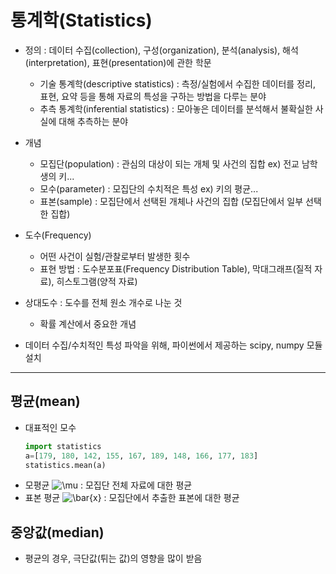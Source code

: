 # 통계학(Statistics)
+ 정의 : 데이터 수집(collection), 구성(organization), 분석(analysis), 해석(interpretation), 표현(presentation)에 관한 학문
   + 기술 통계학(descriptive statistics) : 측정/실험에서 수집한 데이터를 정리, 표현, 요약 등을 통해 자료의 특성을 구하는 방법을 다루는 분야
   + 추측 통계학(inferential statistics) : 모아놓은 데이터를 분석해서 불확실한 사실에 대해 추측하는 분야

+ 개념
   + 모집단(population) : 관심의 대상이 되는 개체 및 사건의 집합 ex) 전교 남학생의 키...
   + 모수(parameter) : 모집단의 수치적은 특성 ex) 키의 평균...
   + 표본(sample) : 모집단에서 선택된 개체나 사건의 집합 (모집단에서 일부 선택한 집합)
   
+ 도수(Frequency)
   + 어떤 사건이 실험/관찰로부터 발생한 횟수
   + 표현 방법 : 도수분포표(Frequency Distribution Table), 막대그래프(질적 자료), 히스토그램(양적 자료)
   
+ 상대도수 : 도수를 전체 원소 개수로 나눈 것
   + 확률 계산에서 중요한 개념
   
+ 데이터 수집/수치적인 특성 파악을 위해, 파이썬에서 제공하는 scipy, numpy 모듈 설치

- - - - - - - - - - - - - 
## 평균(mean)
+ 대표적인 모수
   ```python
   import statistics
   a=[179, 180, 142, 155, 167, 189, 148, 166, 177, 183]
   statistics.mean(a)
   ```
+ 모평균 <img src="https://latex.codecogs.com/gif.latex?\mu" title="\mu" /> : 모집단 전체 자료에 대한 평균
+ 표본 평균 <img src="https://latex.codecogs.com/gif.latex?\bar{x}" title="\bar{x}" /> : 모집단에서 추출한 표본에 대한 평균

## 중앙값(median)
+ 평균의 경우, 극단값(튀는 값)의 영향을 많이 받음
